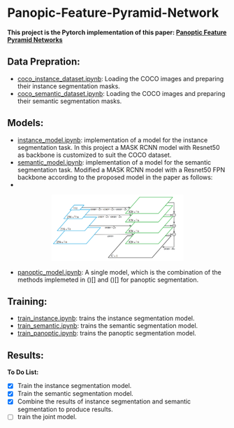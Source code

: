 # Panopic-Feature-Pyramid-Network
**This project is the Pytorch implementation of this paper: [Panoptic Feature Pyramid Networks](https://openaccess.thecvf.com/content_CVPR_2019/papers/Kirillov_Panoptic_Feature_Pyramid_Networks_CVPR_2019_paper.pdf)**

## Data Prepration:
* [coco_instance_dataset.ipynb](DataLoaders/coco_instance_dataset.ipynb): Loading the COCO images and preparing their instance segmentation masks.
* [coco_semantic_dataset.ipynb](DataLoaders/coco_semantic_dataset.ipynb): Loading the COCO images and preparing their semantic segmentation masks.

## Models:
* [instance_model.ipynb](models/instance_model.ipynb): implementation of a model for the instance segmentation task. In this project a MASK RCNN model with Resnet50 as backbone is customized to suit the COCO dataset.
* [semantic_model.ipynb](models/semantic_model.ipynb): implementation of a model for the semantic segmentation task. Modified a MASK RCNN model with a Resnet50 FPN backbone according to the proposed model in the paper as follows:
* 
<p align="center" width="100%">
<img src="images/semantic_model.png" width="60%" height="60%">
</p>

* [panoptic_model.ipynb](models/panoptic_model.ipynb): A single model, which is the combination of the methods implemeted in ()[] and ()[] for panoptic segmentation.

## Training:
* [train_instance.ipynb](training/train_instance.ipynb): trains the instance segmentation model.
* [train_semantic.ipynb](training/train_semantic.ipynb): trains the semantic segmentation model.
* [train_panoptic.ipynb](training/train_panoptic.ipynb): trains the panoptic segmentation model.

## Results:

**To Do List:**
- [x] Train the instance segmentation model.
- [x]  Train the semantic segmentation model. 
- [x] Combine the results of instance segmentation and semantic segmentation to produce results.
- [ ] train the joint model.
